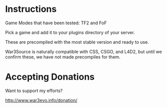 # Instructions #

Game Modes that have been tested:  TF2 and FoF

Pick a game and add it to your plugins directory of your server.

These are precompiled with the most stable version and ready to use.

War3Source is naturally compatible with CSS, CSGO, and L4D2, but until we confirm these, we have not made precompiles for them.

# Accepting Donations #

Want to support my efforts?

http://www.war3evo.info/donation/
